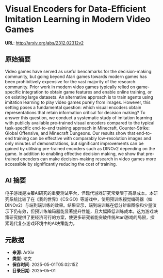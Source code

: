 # Visual Encoders for Data-Efficient Imitation Learning in Modern Video Games

**URL**: http://arxiv.org/abs/2312.02312v2

## 原始摘要

Video games have served as useful benchmarks for the decision-making
community, but going beyond Atari games towards modern games has been
prohibitively expensive for the vast majority of the research community. Prior
work in modern video games typically relied on game-specific integration to
obtain game features and enable online training, or on existing large datasets.
An alternative approach is to train agents using imitation learning to play
video games purely from images. However, this setting poses a fundamental
question: which visual encoders obtain representations that retain information
critical for decision making? To answer this question, we conduct a systematic
study of imitation learning with publicly available pre-trained visual encoders
compared to the typical task-specific end-to-end training approach in
Minecraft, Counter-Strike: Global Offensive, and Minecraft Dungeons. Our
results show that end-to-end training can be effective with comparably
low-resolution images and only minutes of demonstrations, but significant
improvements can be gained by utilising pre-trained encoders such as DINOv2
depending on the game. In addition to enabling effective decision making, we
show that pre-trained encoders can make decision-making research in video games
more accessible by significantly reducing the cost of training.


## AI 摘要

电子游戏是决策AI研究的重要测试平台，但现代游戏研究常受限于高昂成本。本研究系统比较了在《我的世界》《CS:GO》等游戏中，使用预训练视觉编码器（如DINOv2）与端到端训练的效果。结果显示，端到端训练在低分辨率图像和少量演示下仍有效，但预训练编码器能显著提升性能，且大幅降低训练成本。这为游戏决策研究提供了更经济可行的方案，使更多研究者能突破传统Atari游戏的局限，探索现代复杂游戏环境中的AI决策能力。

## 元数据

- **来源**: ArXiv
- **类型**: 论文
- **保存时间**: 2025-05-01T05:02:15Z
- **目录日期**: 2025-05-01
